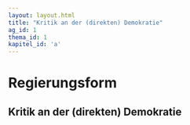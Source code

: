 ```yaml
---
layout: layout.html
title: "Kritik an der (direkten) Demokratie"
ag_id: 1
thema_id: 1
kapitel_id: 'a'
---
```


# Regierungsform

## Kritik an der (direkten) Demokratie

